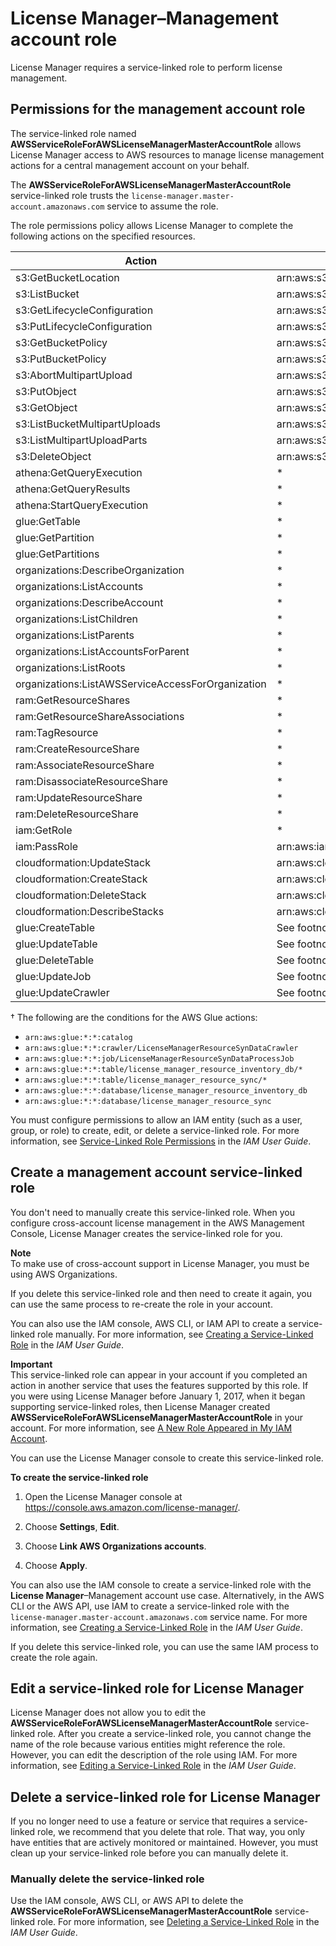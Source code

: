 # License Manager–Management account role<a name="management-role"></a>

License Manager requires a service\-linked role to perform license management\.

## Permissions for the management account role<a name="service-linked-role-permissions-management-role"></a>

The service\-linked role named **AWSServiceRoleForAWSLicenseManagerMasterAccountRole** allows License Manager access to AWS resources to manage license management actions for a central management account on your behalf\.

The **AWSServiceRoleForAWSLicenseManagerMasterAccountRole** service\-linked role trusts the `license-manager.master-account.amazonaws.com` service to assume the role\.

The role permissions policy allows License Manager to complete the following actions on the specified resources\.


| Action | Resource ARN | 
| --- | --- | 
| s3:GetBucketLocation | arn:aws:s3:::aws\-license\-manager\-service\-\* | 
| s3:ListBucket | arn:aws:s3:::aws\-license\-manager\-service\-\* | 
| s3:GetLifecycleConfiguration | arn:aws:s3:::aws\-license\-manager\-service\-\* | 
| s3:PutLifecycleConfiguration | arn:aws:s3:::aws\-license\-manager\-service\-\* | 
| s3:GetBucketPolicy | arn:aws:s3:::aws\-license\-manager\-service\-\* | 
| s3:PutBucketPolicy | arn:aws:s3:::aws\-license\-manager\-service\-\* | 
| s3:AbortMultipartUpload | arn:aws:s3:::aws\-license\-manager\-service\-\* | 
| s3:PutObject | arn:aws:s3:::aws\-license\-manager\-service\-\* | 
| s3:GetObject | arn:aws:s3:::aws\-license\-manager\-service\-\* | 
| s3:ListBucketMultipartUploads | arn:aws:s3:::aws\-license\-manager\-service\-\* | 
| s3:ListMultipartUploadParts | arn:aws:s3:::aws\-license\-manager\-service\-\* | 
| s3:DeleteObject | arn:aws:s3:::aws\-license\-manager\-service\-\*/resource\-sync/\* | 
| athena:GetQueryExecution | \* | 
| athena:GetQueryResults | \* | 
| athena:StartQueryExecution | \* | 
| glue:GetTable | \* | 
| glue:GetPartition | \* | 
| glue:GetPartitions | \* | 
| organizations:DescribeOrganization | \* | 
| organizations:ListAccounts | \* | 
| organizations:DescribeAccount | \* | 
| organizations:ListChildren | \* | 
| organizations:ListParents | \* | 
| organizations:ListAccountsForParent | \* | 
| organizations:ListRoots | \* | 
| organizations:ListAWSServiceAccessForOrganization | \* | 
| ram:GetResourceShares | \* | 
| ram:GetResourceShareAssociations | \* | 
| ram:TagResource | \* | 
| ram:CreateResourceShare | \* | 
| ram:AssociateResourceShare | \* | 
| ram:DisassociateResourceShare | \* | 
| ram:UpdateResourceShare | \* | 
| ram:DeleteResourceShare | \* | 
| iam:GetRole | \* | 
| iam:PassRole | arn:aws:iam::\*:role/LicenseManagerServiceResourceDataSyncRole\* | 
| cloudformation:UpdateStack | arn:aws:cloudformation:\*:\*:stack/LicenseManagerCrossAccountCloudDiscoveryStack/\* | 
| cloudformation:CreateStack | arn:aws:cloudformation:\*:\*:stack/LicenseManagerCrossAccountCloudDiscoveryStack/\* | 
| cloudformation:DeleteStack | arn:aws:cloudformation:\*:\*:stack/LicenseManagerCrossAccountCloudDiscoveryStack/\* | 
| cloudformation:DescribeStacks | arn:aws:cloudformation:\*:\*:stack/LicenseManagerCrossAccountCloudDiscoveryStack/\* | 
| glue:CreateTable | See footnote † | 
| glue:UpdateTable | See footnote † | 
| glue:DeleteTable | See footnote † | 
| glue:UpdateJob | See footnote † | 
| glue:UpdateCrawler | See footnote † | 

† The following are the conditions for the AWS Glue actions:
+ `arn:aws:glue:*:*:catalog`
+ `arn:aws:glue:*:*:crawler/LicenseManagerResourceSynDataCrawler`
+ `arn:aws:glue:*:*:job/LicenseManagerResourceSynDataProcessJob`
+ `arn:aws:glue:*:*:table/license_manager_resource_inventory_db/*`
+ `arn:aws:glue:*:*:table/license_manager_resource_sync/*`
+ `arn:aws:glue:*:*:database/license_manager_resource_inventory_db`
+ `arn:aws:glue:*:*:database/license_manager_resource_sync`

You must configure permissions to allow an IAM entity \(such as a user, group, or role\) to create, edit, or delete a service\-linked role\. For more information, see [Service\-Linked Role Permissions](https://docs.aws.amazon.com/IAM/latest/UserGuide/using-service-linked-roles.html#service-linked-role-permissions) in the *IAM User Guide*\.

## Create a management account service\-linked role<a name="create-service-linked-role-management"></a>

You don't need to manually create this service\-linked role\. When you configure cross\-account license management in the AWS Management Console, License Manager creates the service\-linked role for you\. 

**Note**  
To make use of cross\-account support in License Manager, you must be using AWS Organizations\.

If you delete this service\-linked role and then need to create it again, you can use the same process to re\-create the role in your account\.

You can also use the IAM console, AWS CLI, or IAM API to create a service\-linked role manually\. For more information, see [Creating a Service\-Linked Role](https://docs.aws.amazon.com/IAM/latest/UserGuide/using-service-linked-roles.html#create-service-linked-role) in the *IAM User Guide*\.

**Important**  
This service\-linked role can appear in your account if you completed an action in another service that uses the features supported by this role\. If you were using License Manager before January 1, 2017, when it began supporting service\-linked roles, then License Manager created **AWSServiceRoleForAWSLicenseManagerMasterAccountRole** in your account\. For more information, see [A New Role Appeared in My IAM Account](https://docs.aws.amazon.com/IAM/latest/UserGuide/troubleshoot_roles.html#troubleshoot_roles_new-role-appeared)\.

You can use the License Manager console to create this service\-linked role\. 

**To create the service\-linked role**

1. Open the License Manager console at [https://console\.aws\.amazon\.com/license\-manager/](https://console.aws.amazon.com/license-manager/)\.

1. Choose **Settings**, **Edit**\.

1. Choose **Link AWS Organizations accounts**\.

1. Choose **Apply**\.

   

You can also use the IAM console to create a service\-linked role with the **License Manager**–Management account use case\. Alternatively, in the AWS CLI or the AWS API, use IAM to create a service\-linked role with the `license-manager.master-account.amazonaws.com` service name\. For more information, see [Creating a Service\-Linked Role](https://docs.aws.amazon.com/IAM/latest/UserGuide/using-service-linked-roles.html#create-service-linked-role) in the *IAM User Guide*\. 

If you delete this service\-linked role, you can use the same IAM process to create the role again\.

## Edit a service\-linked role for License Manager<a name="edit-service-linked-role-management"></a>

License Manager does not allow you to edit the **AWSServiceRoleForAWSLicenseManagerMasterAccountRole** service\-linked role\. After you create a service\-linked role, you cannot change the name of the role because various entities might reference the role\. However, you can edit the description of the role using IAM\. For more information, see [Editing a Service\-Linked Role](https://docs.aws.amazon.com/IAM/latest/UserGuide/using-service-linked-roles.html#edit-service-linked-role) in the *IAM User Guide*\.

## Delete a service\-linked role for License Manager<a name="delete-service-linked-role-management"></a>

If you no longer need to use a feature or service that requires a service\-linked role, we recommend that you delete that role\. That way, you only have entities that are actively monitored or maintained\. However, you must clean up your service\-linked role before you can manually delete it\.

### Manually delete the service\-linked role<a name="slr-manual-delete-management"></a>

Use the IAM console, AWS CLI, or AWS API to delete the **AWSServiceRoleForAWSLicenseManagerMasterAccountRole** service\-linked role\. For more information, see [Deleting a Service\-Linked Role](https://docs.aws.amazon.com/IAM/latest/UserGuide/using-service-linked-roles.html#delete-service-linked-role) in the *IAM User Guide*\.